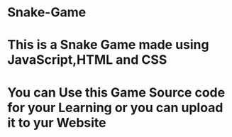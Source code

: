 # Snake-Game
# This is a Snake Game made using JavaScript,HTML and CSS
# You can Use this Game Source code for your Learning or you can upload it to yur Website
